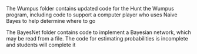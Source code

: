 The Wumpus folder contains updated code for the Hunt the Wumpus program, including code to support a computer player who uses Naive Bayes to help determine where to go

The BayesNet folder contains code to implement a Bayesian network, which may be read from a file. The code for estimating probabilities is incomplete and students will complete it
